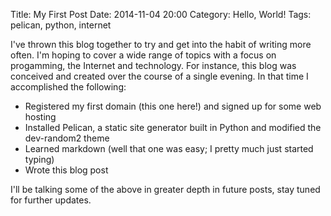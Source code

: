 Title: My First Post
Date: 2014-11-04 20:00
Category: Hello, World!
Tags: pelican, python, internet

I've thrown this blog together to try and get into the habit of writing more often. I'm hoping to cover a wide range of topics with a focus on progamming, the Internet and technology. For instance, this blog was conceived and created over the course of a single evening. In that time I accomplished the following:

- Registered my first domain (this one here!) and signed up for some web hosting
- Installed Pelican, a static site generator built in Python and modified the dev-random2 theme
- Learned markdown (well that one was easy; I pretty much just started typing)
- Wrote this blog post

I'll be talking some of the above in greater depth in future posts, stay tuned for further updates.
